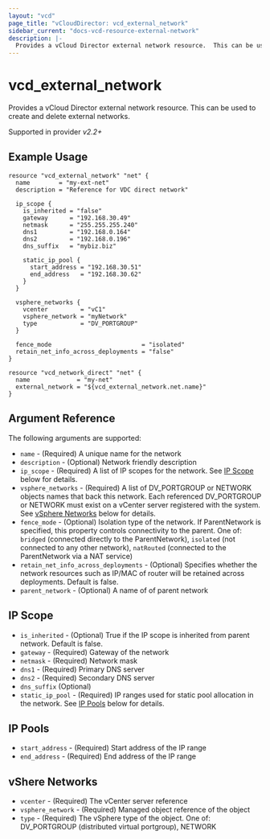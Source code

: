 ```yaml
---
layout: "vcd"
page_title: "vCloudDirector: vcd_external_network"
sidebar_current: "docs-vcd-resource-external-network"
description: |-
  Provides a vCloud Director external network resource.  This can be used to create and delete external networks.
---
```


# vcd\_external\_network

Provides a vCloud Director external network resource.  This can be used to create and delete external networks.

Supported in provider *v2.2+*

## Example Usage

```hcl
resource "vcd_external_network" "net" {
  name        = "my-ext-net"
  description = "Reference for VDC direct network"

  ip_scope {
    is_inherited = "false"
    gateway      = "192.168.30.49"
    netmask      = "255.255.255.240"
    dns1         = "192.168.0.164"
    dns2         = "192.168.0.196"
    dns_suffix   = "mybiz.biz"

    static_ip_pool {
      start_address = "192.168.30.51"
      end_address   = "192.168.30.62"
    }
  }

  vsphere_networks {
    vcenter         = "vC1"
    vsphere_network = "myNetwork"
    type            = "DV_PORTGROUP"
  }

  fence_mode                         = "isolated"
  retain_net_info_across_deployments = "false"
}

resource "vcd_network_direct" "net" {
  name             = "my-net"
  external_network = "${vcd_external_network.net.name}"
}
```

## Argument Reference

The following arguments are supported:

* `name` - (Required) A unique name for the network
* `description` - (Optional) Network friendly description
* `ip_scope` - (Required) A list of IP scopes for the network.  See [IP Scope](#ipscope) below for details.
* `vsphere_networks` - (Required) A list of DV_PORTGROUP or NETWORK objects names that back this network. Each referenced DV_PORTGROUP or NETWORK must exist on a vCenter server registered with the system.  See [vSphere Networks](#vspherenetworks) below for details.
* `fence_mode` - (Optional) Isolation type of the network. If ParentNetwork is specified, this property controls connectivity to the parent. One of: `bridged` (connected directly to the ParentNetwork), `isolated` (not connected to any other network), `natRouted` (connected to the ParentNetwork via a NAT service) 
* `retain_net_info_across_deployments` - (Optional) Specifies whether the network resources such as IP/MAC of router will be retained across deployments. Default is false.
* `parent_network` - (Optional) A name of of parent network


<a id="ipscope"></a>
## IP Scope

* `is_inherited` - (Optional) True if the IP scope is inherited from parent network. Default is false.
* `gateway` - (Required) Gateway of the network
* `netmask` - (Required) Network mask
* `dns1` - (Required) Primary DNS server
* `dns2` - (Required) Secondary DNS server
* `dns_suffix` (Optional)
* `static_ip_pool` - (Required) IP ranges used for static pool allocation in the network.  See [IP Pools](#ip-pools) below for details.

<a id="ip-pools"></a>
## IP Pools

* `start_address` - (Required) Start address of the IP range
* `end_address` - (Required) End address of the IP range

<a id="vspherenetworks"></a>
## vShere Networks

* `vcenter` - (Required) The vCenter server reference
* `vsphere_network` - (Required) Managed object reference of the object
* `type` - (Required) The vSphere type of the object.  One of: DV_PORTGROUP (distributed virtual portgroup), NETWORK
